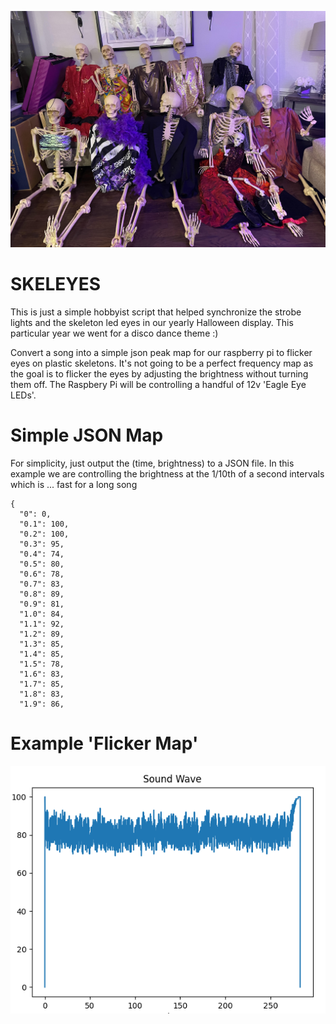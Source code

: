 ![dance-crew.jpg](dance-crew.jpg)

# SKELEYES
This is just a simple hobbyist script that helped synchronize the strobe lights and the skeleton led eyes in our yearly Halloween display.  This particular year we went for a disco dance theme :)

Convert a song into a simple json peak map for our raspberry pi to flicker eyes on plastic skeletons.  It's not going to be a perfect frequency map as the goal is to flicker the eyes by adjusting the brightness without turning them off.  The Raspbery Pi will be controlling a handful of 12v 'Eagle Eye LEDs'.  

# Simple JSON Map
For simplicity, just output the (time, brightness) to a JSON file.    In this example we are controlling the brightness at the 1/10th of a second intervals which is ... fast for a long song
```
{
  "0": 0,
  "0.1": 100,
  "0.2": 100,
  "0.3": 95,
  "0.4": 74,
  "0.5": 80,
  "0.6": 78,
  "0.7": 83,
  "0.8": 89,
  "0.9": 81,
  "1.0": 84,
  "1.1": 92,
  "1.2": 89,
  "1.3": 85,
  "1.4": 85,
  "1.5": 78,
  "1.6": 83,
  "1.7": 85,
  "1.8": 83,
  "1.9": 86,
```

# Example 'Flicker Map'
![alt text](https://github.com/CaffeineLab/skeleyes/blob/main/stayin-alive.png?raw=true)
